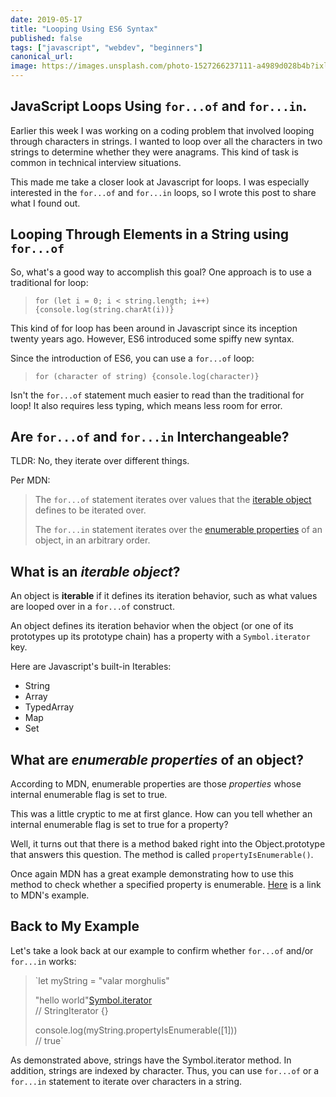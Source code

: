 ```yaml
---
date: 2019-05-17
title: "Looping Using ES6 Syntax"
published: false
tags: ["javascript", "webdev", "beginners"]
canonical_url:
image: https://images.unsplash.com/photo-1527266237111-a4989d028b4b?ixlib=rb-1.2.1&ixid=eyJhcHBfaWQiOjEyMDd9&auto=format&fit=crop&w=1650&q=80
---
```


## JavaScript Loops Using `for...of` and `for...in`.

Earlier this week I was working on a coding problem that involved looping through characters in strings. I wanted to loop over all the characters in two strings to determine whether they were anagrams. This kind of task is common in technical interview situations.

This made me take a closer look at Javascript for loops. I was especially interested in the `for...of` and `for...in` loops, so I wrote this post to share what I found out.

## Looping Through Elements in a String using `for...of`

So, what's a good way to accomplish this goal? One approach is to use a traditional for loop:

> `for (let i = 0; i < string.length; i++) {console.log(string.charAt(i))}`

This kind of for loop has been around in Javascript since its inception twenty years ago. However, ES6 introduced some spiffy new syntax.

Since the introduction of ES6, you can use a `for...of` loop:

> `for (character of string) {console.log(character)}`

Isn't the `for...of` statement much easier to read than the traditional for loop! It also requires less typing, which means less room for error.

## Are `for...of` and `for...in` Interchangeable?

TLDR: No, they iterate over different things.

Per MDN:

> The `for...of` statement iterates over values that the [iterable object](https://developer.mozilla.org/en-US/docs/Web/JavaScript/Guide/Iterators_and_Generators#Iterables) defines to be iterated over.
>
> The `for...in` statement iterates over the [enumerable properties](https://developer.mozilla.org/en-US/docs/Web/JavaScript/Enumerability_and_ownership_of_properties) of an object, in an arbitrary order.

## What is an _iterable object_?

An object is **iterable** if it defines its iteration behavior, such as what values are looped over in a `for...of` construct.

An object defines its iteration behavior when the object (or one of its prototypes up its prototype chain) has a property with a `Symbol.iterator` key.

Here are Javascript's built-in Iterables:

- String
- Array
- TypedArray
- Map
- Set

## What are _enumerable properties_ of an object?

According to MDN, enumerable properties are those _properties_ whose internal enumerable flag is set to true.

This was a little cryptic to me at first glance. How can you tell whether an internal enumerable flag is set to true for a property?

Well, it turns out that there is a method baked right into the Object.prototype that answers this question. The method is called `propertyIsEnumerable()`.

Once again MDN has a great example demonstrating how to use this method to check whether a specified property is enumerable. [Here](https://developer.mozilla.org/en-US/docs/Web/JavaScript/Reference/Global_Objects/Object/propertyIsEnumerable) is a link to MDN's example.

## Back to My Example

Let's take a look back at our example to confirm whether `for...of` and/or `for...in` works:

> `let myString = "valar morghulis"
>
> "hello world"[Symbol.iterator]()  
> // StringIterator {}
>
> console.log(myString.propertyIsEnumerable([1]))  
> // true`

As demonstrated above, strings have the Symbol.iterator method. In addition, strings are indexed by character. Thus, you can use `for...of` or a `for...in` statement to iterate over characters in a string.
